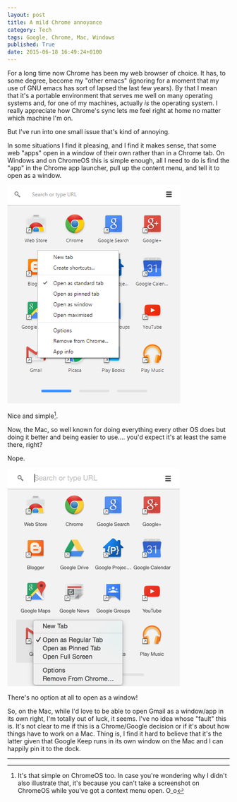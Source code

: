 ```yaml
---
layout: post
title: A mild Chrome annoyance
category: Tech
tags: Google, Chrome, Mac, Windows
published: True
date: 2015-06-18 16:49:24+0100
---
```


For a long time now Chrome has been my web browser of choice. It has, to some
degree, become my "other emacs" (ignoring for a moment that my use of GNU
emacs has sort of lapsed the last few years). By that I mean that it's a
portable environment that serves me well on many operating systems and, for
one of my machines, actually *is* the operating system. I really appreciate how
Chrome's sync lets me feel right at home no matter which machine I'm on.

But I've run into one small issue that's kind of annoying.

In some situations I find it pleasing, and I find it makes sense, that some
web "apps" open in a window of their own rather than in a Chrome tab. On Windows
and on ChromeOS this is simple enough, all I need to do is find the "app" in
the Chrome app launcher, pull up the content menu, and tell it to open as a
window.

![Chrome app context menu on Windows 7](/attachments/2015/06/18/GmailContextWin.png)

Nice and simple[^1].

Now, the Mac, so well known for doing everything every other OS does but doing
it better and being easier to use.... you'd expect it's at least the same there,
right?

Nope.

![Chrome app context menu on OS X](/attachments/2015/06/18/GmailContextMac.png)

There's no option at all to open as a window!

So, on the Mac, while I'd love to be able to open Gmail as a window/app in its
own right, I'm totally out of luck, it seems. I've no idea whose "fault" this
is. It's not clear to me if this is a Chrome/Google decision or if it's about
how things have to work on a Mac. Thing is, I find it hard to believe that
it's the latter given that Google Keep runs in its own window on the Mac and
I can happily pin it to the dock.

---
[^1]:
    It's that simple on ChromeOS too. In case you're wondering why I didn't
also illustrate that, it's because you can't take a screenshot on ChromeOS
while you've got a context menu open. O_o

[//]: # (2015-06-18-a-mild-chrome-annoyance.md ends here)
